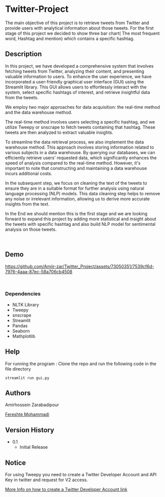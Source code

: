 # Twitter-Project

The main objective of this project is to retrieve tweets from Twitter and provide users with analytical information about those tweets. For the first stage of this project we decided to show three bar chart( The most frequent word, Hashtag and mention) which contains a specific hashtag. 

## Description
In this project, we have developed a comprehensive system that involves fetching tweets from Twitter, analyzing their content, and presenting valuable information to users. To enhance the user experience, we have incorporated a user-friendly graphical user interface (GUI) using the Streamlit library. This GUI allows users to effortlessly interact with the system, select specific hashtags of interest, and retrieve insightful data from the tweets. 

We employ two major approaches for data acquisition: the real-time method and the data warehouse method. 

The real-time method involves users selecting a specific hashtag, and we utilize Tweepy or snscrape to fetch tweets containing that hashtag. These tweets are then analyzed to extract valuable insights.

To streamline the data retrieval process, we also implement the data warehouse method. This approach involves storing information related to various subjects in a data warehouse. By querying our databases, we can efficiently retrieve users' requested data, which significantly enhances the speed of analysis compared to the real-time method. However, it's important to note that constructing and maintaining a data warehouse incurs additional costs.





In the subsequent step, we focus on cleaning the text of the tweets to ensure they are in a suitable format for further analysis using natural language processing (NLP) models. This data cleaning step helps to remove any noise or irrelevant information, allowing us to derive more accurate insights from the text.

In the End we should mention this is the first stage and we are looking forward to expand this project by adding more statistical and insight about the tweets with specific hashtag and also build NLP model for sentimental analysis on those tweets.

</br>

## Demo 
https://github.com/Amiir-zar/Twitter_Project/assets/73050351/7539cf6d-7976-4aaa-87ec-58a706cb4508

</br>

### Dependencies

* NLTK Library
* Tweepy
* snscrape
* Streamlit
* Pandas
* Seaborn
* Mathplotlib

## Help

For running the program : 
Clone the repo and run the following code in the file directory
```
streamlit run gui.py
```

## Authors

Amirhossein Zarabadipour

[Fereshte Mohammadi](https://github.com/fereshte-m)



## Version History

* 0.1
    * Initial Release

## Notice 

For using Tweepy you need to create a Twitter Developer Account and API Key in twitter and request for V2 access.

[More Info on how to create a Twitter Developer Account link](https://medium.com/@Nonso_Analytics/how-to-get-a-twitter-developer-account-and-api-key-a-beginners-guide-1c5c18765a9d)
